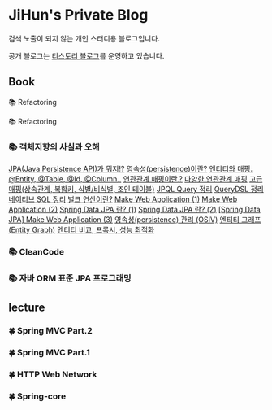 # JiHun's Private Blog

검색 노출이 되지 않는 개인 스터디용 블로그입니다.

공개 블로그는 [티스토리 블로그](https://data-make.tistory.com/)를 운영하고 있습니다.



## Book

📚  Refactoring

📚  Refactoring

### 📚 객체지향의 사실과 오해

[JPA(Java Persistence API)가 뭐지!?](https://data-make.tistory.com/608)
[영속성(persistence)이란?](https://data-make.tistory.com/609)
[엔티티와 매핑. @Entity, @Table, @Id, @Column..](https://data-make.tistory.com/610)
[연관관계 매핑이란.?](https://data-make.tistory.com/611)
[다양한 연관관계 매핑](https://data-make.tistory.com/612)
[고급 매핑(상속관계, 복합키, 식별/비식별, 조인 테이블)](https://data-make.tistory.com/613)
[JPQL Query 정리](https://data-make.tistory.com/614)
[QueryDSL 정리](https://data-make.tistory.com/615)
[네이티브 SQL 정리](https://data-make.tistory.com/616)
[벌크 연산이란?](https://data-make.tistory.com/617)
[Make Web Application (1)](https://data-make.tistory.com/618)
[Make Web Application (2)](https://data-make.tistory.com/619)
[Spring Data JPA 란? (1)](https://data-make.tistory.com/621)
[Spring Data JPA 란? (2)](https://data-make.tistory.com/622)
[[Spring Data JPA] Make Web Application (3)](https://data-make.tistory.com/626)
[영속성(persistence) 관리 (OSIV)](https://data-make.tistory.com/627)
[엔티티 그래프 (Entity Graph)](https://data-make.tistory.com/628)
[엔티티 비교, 프록시, 성능 최적화](https://data-make.tistory.com/629)

### 📚 CleanCode

### 📚 자바 ORM 표준 JPA 프로그래밍

## lecture

### 🍀 Spring MVC Part.2

### 🍀 Spring MVC Part.1

### 🍀 HTTP Web Network

### 🍀 Spring-core